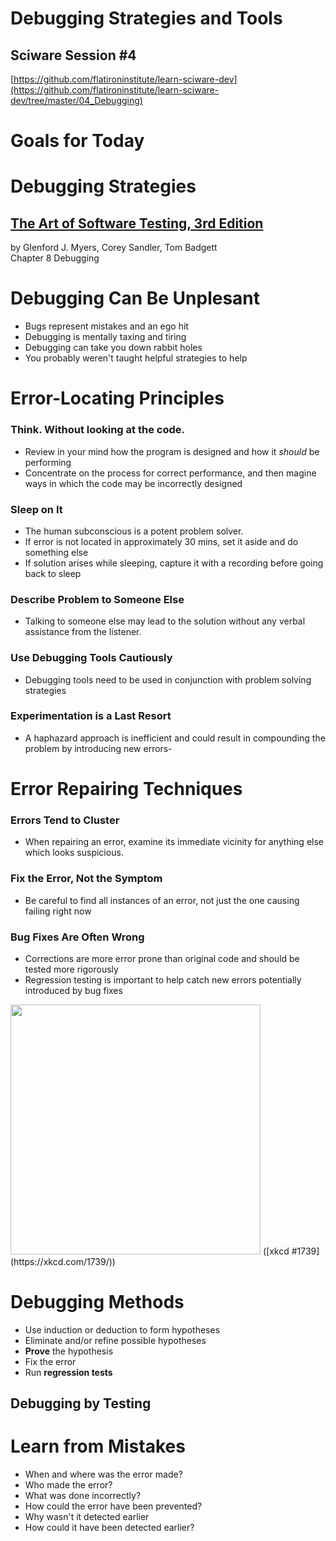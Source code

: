 # Debugging Strategies and Tools

## Sciware Session #4

[https://github.com/flatironinstitute/learn-sciware-dev](https://github.com/flatironinstitute/learn-sciware-dev/tree/master/04_Debugging)


# Goals for Today 



# Debugging Strategies

## [The Art of Software Testing, 3rd Edition](https://www.amazon.com/Art-Software-Testing-Glenford-Myers-dp-1118031962/dp/1118031962)  
by Glenford J. Myers, Corey Sandler, Tom Badgett  
Chapter 8 Debugging



# Debugging Can Be Unplesant

- Bugs represent mistakes and an ego hit
- Debugging is mentally taxing and tiring
- Debugging can take you down rabbit holes
- You probably weren't taught helpful strategies to help



# Error-Locating Principles


### Think. Without looking at the code. 
  - Review in your mind how the program is designed and how it *should* be performing 
  - Concentrate on the process for correct performance, and then magine ways in which the code may be incorrectly designed


### Sleep on It

- The human subconscious is a potent problem solver.
- If error is not located in approximately 30 mins, set it aside and do something else
- If solution arises while sleeping, capture it with a recording before going back to sleep


### Describe Problem to Someone Else

- Talking to someone else may lead to the solution without any verbal assistance from the listener.


### Use Debugging Tools Cautiously

- Debugging tools need to be used in conjunction with problem solving strategies


### Experimentation is a Last Resort

- A haphazard approach is inefficient and could result in compounding the problem by introducing new errors-



# Error Repairing Techniques


### Errors Tend to Cluster

- When repairing an error, examine its immediate vicinity for anything else which looks suspicious.


### Fix the Error, Not the Symptom

- Be careful to find all instances of an error, not just the one causing failing right now


### Bug Fixes Are Often Wrong

- Corrections are more error prone than original code and should be tested more rigorously 
- Regression testing is important to help catch new errors potentially introduced by bug fixes

<img src='https://imgs.xkcd.com/comics/fixing_problems.png' height='400'>  
([xkcd #1739](https://xkcd.com/1739/))



# Debugging Methods

- Use induction or deduction to form hypotheses
- Eliminate and/or refine possible hypotheses
- **Prove** the hypothesis
- Fix the error
- Run **regression tests**


## Debugging by Testing




# Learn from Mistakes
<section class="align-top" style="top: 387.5px; display: block;">   
</section>

- When and where was the error made?
- Who made the error?
- What was done incorrectly?
- How could the error have been prevented?
- Why wasn't it detected earlier
- How could it have been detected earlier?
